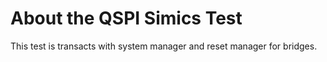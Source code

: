 # About the QSPI Simics Test

This test is transacts with system manager and reset manager for bridges.